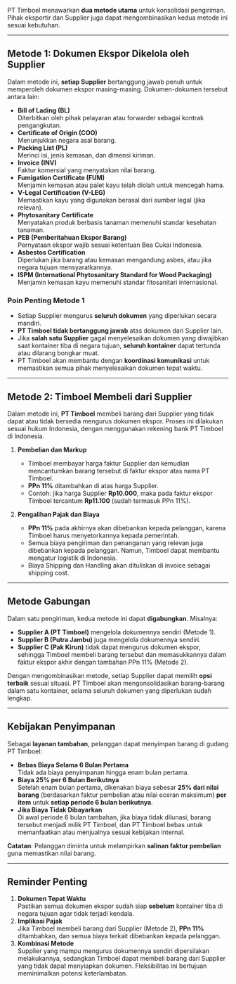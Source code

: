 PT Timboel menawarkan **dua metode utama** untuk konsolidasi pengiriman. Pihak eksportir dan Supplier juga dapat mengombinasikan kedua metode ini sesuai kebutuhan.

---

## Metode 1: Dokumen Ekspor Dikelola oleh Supplier

Dalam metode ini, **setiap Supplier** bertanggung jawab penuh untuk memperoleh dokumen ekspor masing-masing. Dokumen-dokumen tersebut antara lain:

- **Bill of Lading (BL)**  
  Diterbitkan oleh pihak pelayaran atau forwarder sebagai kontrak pengangkutan.
- **Certificate of Origin (COO)**  
  Menunjukkan negara asal barang.
- **Packing List (PL)**  
  Merinci isi, jenis kemasan, dan dimensi kiriman.
- **Invoice (INV)**  
  Faktur komersial yang menyatakan nilai barang.
- **Fumigation Certificate (FUM)**  
  Menjamin kemasan atau palet kayu telah diolah untuk mencegah hama.
- **V-Legal Certification (V-LEG)**  
  Memastikan kayu yang digunakan berasal dari sumber legal (jika relevan).
- **Phytosanitary Certificate**  
  Menyatakan produk berbasis tanaman memenuhi standar kesehatan tanaman.
- **PEB (Pemberitahuan Ekspor Barang)**  
  Pernyataan ekspor wajib sesuai ketentuan Bea Cukai Indonesia.
- **Asbestos Certification**  
  Diperlukan jika barang atau kemasan mengandung asbes, atau jika negara tujuan mensyaratkannya.
- **ISPM (International Phytosanitary Standard for Wood Packaging)**  
  Menjamin kemasan kayu memenuhi standar fitosanitari internasional.

### Poin Penting Metode 1
- Setiap Supplier mengurus **seluruh dokumen** yang diperlukan secara mandiri.  
- **PT Timboel tidak bertanggung jawab** atas dokumen dari Supplier lain.  
- Jika **salah satu Supplier** gagal menyelesaikan dokumen yang diwajibkan saat kontainer tiba di negara tujuan, **seluruh kontainer** dapat tertunda atau dilarang bongkar muat.  
- PT Timboel akan membantu dengan **koordinasi komunikasi** untuk memastikan semua pihak menyelesaikan dokumen tepat waktu.

---

## Metode 2: Timboel Membeli dari Supplier

Dalam metode ini, **PT Timboel** membeli barang dari Supplier yang tidak dapat atau tidak bersedia mengurus dokumen ekspor. Proses ini dilakukan sesuai hukum Indonesia, dengan menggunakan rekening bank PT Timboel di Indonesia.

1. **Pembelian dan Markup**  
   - Timboel membayar harga faktur Supplier dan kemudian mencantumkan barang tersebut di faktur ekspor atas nama PT Timboel.  
   - **PPn 11%** ditambahkan di atas harga Supplier.  
   - Contoh: jika harga Supplier **Rp10.000**, maka pada faktur ekspor Timboel tercantum **Rp11.100** (sudah termasuk PPn 11%).

2. **Pengalihan Pajak dan Biaya**  
   - **PPn 11%** pada akhirnya akan dibebankan kepada pelanggan, karena Timboel harus menyetorkannya kepada pemerintah.  
   - Semua biaya pengiriman dan penanganan yang relevan juga dibebankan kepada pelanggan. Namun, Timboel dapat membantu mengatur logistik di Indonesia.
   - Biaya Shipping dan Handling akan dituliskan di invoice sebagai shipping cost.

---

## Metode Gabungan

Dalam satu pengiriman, kedua metode ini dapat **digabungkan**. Misalnya:
- **Supplier A (PT Timboel)** mengelola dokumennya sendiri (Metode 1).  
- **Supplier B (Putra Jambu)** juga mengelola dokumennya sendiri.  
- **Supplier C (Pak Kirun)** tidak dapat mengurus dokumen ekspor, sehingga Timboel membeli barang tersebut dan memasukkannya dalam faktur ekspor akhir dengan tambahan PPn 11% (Metode 2).

Dengan mengombinasikan metode, setiap Supplier dapat memilih **opsi terbaik** sesuai situasi. PT Timboel akan mengonsolidasikan barang-barang dalam satu kontainer, selama seluruh dokumen yang diperlukan sudah lengkap.

---

## Kebijakan Penyimpanan

Sebagai **layanan tambahan**, pelanggan dapat menyimpan barang di gudang PT Timboel:

- **Bebas Biaya Selama 6 Bulan Pertama**  
  Tidak ada biaya penyimpanan hingga enam bulan pertama.
- **Biaya 25% per 6 Bulan Berikutnya**  
  Setelah enam bulan pertama, dikenakan biaya sebesar **25% dari nilai barang** (berdasarkan faktur pembelian atau nilai eceran maksimum) **per item** untuk **setiap periode 6 bulan berikutnya**.
- **Jika Biaya Tidak Dibayarkan**  
  Di awal periode 6 bulan tambahan, jika biaya tidak dilunasi, barang tersebut menjadi milik PT Timboel, dan PT Timboel bebas untuk memanfaatkan atau menjualnya sesuai kebijakan internal.

**Catatan**: Pelanggan diminta untuk melampirkan **salinan faktur pembelian** guna memastikan nilai barang.

---

## Reminder Penting

1. **Dokumen Tepat Waktu**  
   Pastikan semua dokumen ekspor sudah siap **sebelum** kontainer tiba di negara tujuan agar tidak terjadi kendala.
2. **Implikasi Pajak**  
   Jika Timboel membeli barang dari Supplier (Metode 2), **PPn 11%** ditambahkan, dan semua biaya terkait dibebankan kepada pelanggan.
3. **Kombinasi Metode**  
   Supplier yang mampu mengurus dokumennya sendiri dipersilakan melakukannya, sedangkan Timboel dapat membeli barang dari Supplier yang tidak dapat menyiapkan dokumen. Fleksibilitas ini bertujuan meminimalkan potensi keterlambatan.